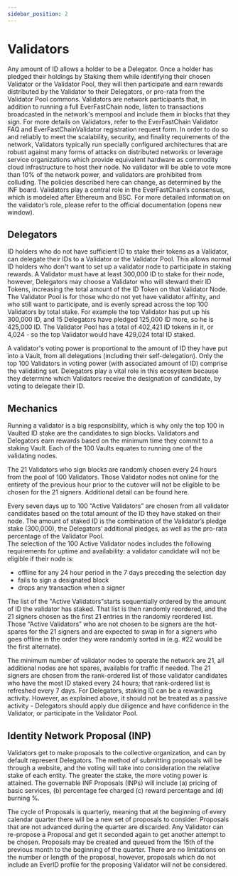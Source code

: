 ```yaml
---
sidebar_position: 2
---
```


# Validators

Any amount of ID allows a holder to be a Delegator. Once a holder has pledged their holdings by Staking them while identifying their chosen Validator or the Validator Pool, they will then participate and earn rewards distributed by the Validator to their Delegators, or pro-rata from the Validator Pool commons. Validators are network participants that, in addition to running a full EverFastChain node, listen to transactions broadcasted in the network's mempool and include them in blocks that they sign. For more details on Validators, refer to the EverFastChain Validator FAQ and EverFastChainValidator registration request form.
In order to do so and reliably to meet the scalability, security, and finality requirements of the network, Validators typically run specially configured architectures that are robust against many forms of attacks on distributed networks or leverage service organizations which provide equivalent hardware as commodity cloud infrastructure to host their node. No validator will be able to vote more than 10% of the network power, and validators are prohibited from colluding. The policies described here can change, as determined by the INF board.
Validators play a central role in the EverFastChain’s consensus, which is modeled after Ethereum and BSC. For more detailed information on the validator’s role, please refer to the official documentation (opens new window).

## Delegators

ID holders who do not have sufficient ID to stake their tokens as a Validator, can delegate their IDs to a Validator or the Validator Pool. This allows normal ID holders who don't want to set up a validator node to participate in staking rewards. A Validator must have at least 300,000 ID to stake for their node, however, Delegators may choose a Validator who will steward their ID Tokens, increasing the total amount of the ID Token on that Validator Node. The Validator Pool is for those who do not yet have validator affinity, and who still want to participate, and is evenly spread across the top 100 Validators by total stake. For example the top Validator has put up his 300,000 ID, and 15 Delegators have pledged 125,000 ID more, so he is 425,000 ID. The Validator Pool has a total of 402,421 ID tokens in it, or 4,024 - so the top Validator would have 429,024 total ID staked.

A validator's voting power is proportional to the amount of ID they have put into a Vault, from all delegations (including their self-delegation). Only the top 100 Validators in voting power (with associated amount of ID) comprise the validating set. Delegators play a vital role in this ecosystem because they determine which Validators receive the designation of candidate, by voting to delegate their ID.

## Mechanics

Running a validator is a big responsibility, which is why only the top 100 in Vaulted ID stake are the candidates to sign blocks. Validators and Delegators earn rewards based on the minimum time they commit to a staking Vault. Each of the 100 Vaults equates to running one of the validating nodes.

The 21 Validators who sign blocks are randomly chosen every 24 hours from the pool of 100 Validators. Those Validator nodes not online for the entirety of the previous hour prior to the cutover will not be eligible to be chosen for the 21 signers. Additional detail can be found here.

Every seven days up to 100 “Active Validators” are chosen from all validator candidates based on the total amount of the ID they have staked on their node. The amount of staked ID is the combination of the Validator’s pledge stake (300,000), the Delegators’ additional pledges, as well as the pro-rata percentage of the Validator Pool.  
The selection of the 100 Active Validator nodes includes the following requirements for uptime and availability: a validator candidate will not be eligible if their node is:

- offline for any 24 hour period in the 7 days preceding the selection day
- fails to sign a designated block
- drops any transaction when a signer

The list of the "Active Validators"starts sequentially ordered by the amount of ID the validator has staked. That list is then randomly reordered, and the 21 signers chosen as the first 21 entries in the randomly reordered list. Those “Active Validators” who are not chosen to be signers are the hot-spares for the 21 signers and are expected to swap in for a signers who goes offline in the order they were randomly sorted in (e.g. #22 would be the first alternate).

The minimum number of validator nodes to operate the network are 21, all additional nodes are hot spares, available for traffic if needed. The 21 signers are chosen from the rank-ordered list of those validator candidates who have the most ID staked every 24 hours; that rank-ordered list is refreshed every 7 days.
For Delegators, staking ID can be a rewarding activity. However, as explained above, it should not be treated as a passive activity - Delegators should apply due diligence and have confidence in the Validator, or participate in the Validator Pool.

## Identity Network Proposal (INP)

Validators get to make proposals to the collective organization, and can by default represent Delegators. The method of submitting proposals will be through a website, and the voting will take into consideration the relative stake of each entity. The greater the stake, the more voting power is attained. The governable INF Proposals (INPs) will include (a) pricing of basic services, (b) percentage fee charged (c) reward percentage and (d) burning %.

The cycle of Proposals is quarterly, meaning that at the beginning of every calendar quarter there will be a new set of proposals to consider. Proposals that are not advanced during the quarter are discarded. Any Validator can re-propose a Proposal and get it seconded again to get another attempt to be chosen. Proposals may be created and queued from the 15th of the previous month to the beginning of the quarter. There are no limitations on the number or length of the proposal, however, proposals which do not include an EverID profile for the proposing Validator will not be considered.
